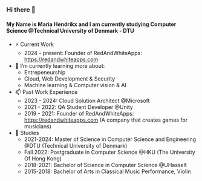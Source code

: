 ### Hi there 👋
#### My Name is Maria Hendrikx and I am currently studying Computer Science @Technical University of Denmark - DTU
- ⚡ Current Work 
    - 2024 - present: Founder of RedAndWhiteApps: https://redandwhiteapps.com
- 🔭 I’m currently learning more about:
    - Entrepeneurship 
    - Cloud, Web Development & Security
    - Machine learning & Computer vision & AI
- 📫 Past Work Experience
    - 2023 - 2024: Cloud Solution Architect @Microsoft
    - 2021 - 2022: QA Student Developer @Unity
    - 2019 - 2021: Founder of RedAndWhiteApps: https://redandwhiteapps.com (A company that creates games for musicians)
- 🌱 Studies
    - 2021-2024: Master of Science in Computer Science and Engineering @DTU (Technical University of Denmark)
    - Fall 2022: Postgraduate in Computer Science @HKU (The University Of Hong Kong)
    - 2018-2021: Bachelor of Science in Computer Science @UHasselt
    - 2015-2018: Bachelor of Arts in Classical Music Performance, Violin
<!--
**MariaH-1849886/MariaH-1849886** is a ✨ _special_ ✨ repository because its `README.md` (this file) appears on your GitHub profile.
Here are some ideas to get you started:
- 🔭 I’m currently working on ...
- 🌱 I’m currently learning ...
- 👯 I’m looking to collaborate on ...
- 🤔 I’m looking for help with ...
- 💬 Ask me about ...
- 📫 How to reach me: ...
- 😄 Pronouns: ...
- ⚡ Fun fact: ...
-->
